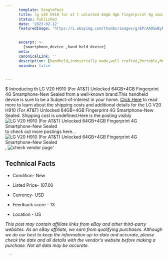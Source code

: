 ```yaml
---
      template: SinglePost
      title: lg v20 h910 for at t unlocked 64gb 4gb fingerprint 4g smartphone new sealed
      status: Published
      date: '2023-02-12'
      featuredImage: 'https://i.ebayimg.com/thumbs/images/g/EPcAAOSwByhjmCd8/s-l225.jpg'
       

      excerpt: >-
        [smartphone,device ,hand held device]
      meta:
      canonicalLink: ''
      description: [handheld,industrially made,well crafted,Portable,Mobile,Compact,Convenient,Lightweight,Maneuverable,Man-portable,Miniature,Carriable,Hand-held,Light,Holdable,Transportable,Mobile device,Pocket-sized,On-the-go,Wireless,Cordless,Compact size,Convenient size, smartphone,device ,hand held device]
      noindex: false
      

---
```

$
      Introducing th LG V20 H910 (For AT&T) Unlocked 64GB+4GB Fingerprint 4G Smartphone-New Sealed from a well-known brand.This handheld device  is sure to be a Subject-of-interest in your home. [Click Here](https://www.ebay.com/itm/394396093451?hash=item5bd3d6cc0b%3Ag%3AEPcAAOSwByhjmCd8&mkevt=1&mkcid=1&mkrid=711-53200-19255-0&campid=%253CePNCampaignId%253E&customid=%253CreferenceId%253E&toolid=10049) to read more to learn about the shipping costs and additional details for the LG V20 H910 (For AT&T) Unlocked 64GB+4GB Fingerprint 4G Smartphone-New Sealed. Shipping cost is undefined.Here is the posting visibly ![LG V20 H910 (For AT&T) Unlocked 64GB+4GB Fingerprint 4G Smartphone-New Sealed](https://i.ebayimg.com/thumbs/images/g/EPcAAOSwByhjmCd8/s-l225.jpg) to check out more postings here... ![LG V20 H910 (For AT&T) Unlocked 64GB+4GB Fingerprint 4G Smartphone-New Sealed](https://i.ebayimg.com/images/g/EPcAAOSwByhjmCd8/s-l1200.jpg), ![check vendor page](https://origin-galleryplus.ebayimg.com/ws/web/394396093451_2_0_1/225x225.jpg,https://origin-galleryplus.ebayimg.com/ws/web/394396093451_3_0_1/225x225.jpg,https://origin-galleryplus.ebayimg.com/ws/web/394396093451_4_0_1/225x225.jpg,https://origin-galleryplus.ebayimg.com/ws/web/394396093451_5_0_1/225x225.jpg,https://origin-galleryplus.ebayimg.com/ws/web/394396093451_6_0_1/225x225.jpg,https://origin-galleryplus.ebayimg.com/ws/web/394396093451_7_0_1/225x225.jpg,https://origin-galleryplus.ebayimg.com/ws/web/394396093451_8_0_1/225x225.jpg,https://origin-galleryplus.ebayimg.com/ws/web/394396093451_9_0_1/225x225.jpg,https://origin-galleryplus.ebayimg.com/ws/web/394396093451_10_0_1/225x225.jpg,https://origin-galleryplus.ebayimg.com/ws/web/394396093451_11_0_1/225x225.jpg,https://origin-galleryplus.ebayimg.com/ws/web/394396093451_12_0_1/225x225.jpg,https://origin-galleryplus.ebayimg.com/ws/web/394396093451_13_0_1/225x225.jpg,https://origin-galleryplus.ebayimg.com/ws/web/394396093451_14_0_1/225x225.jpg,https://origin-galleryplus.ebayimg.com/ws/web/394396093451_15_0_1/225x225.jpg,https://origin-galleryplus.ebayimg.com/ws/web/394396093451_16_0_1/225x225.jpg,https://origin-galleryplus.ebayimg.com/ws/web/394396093451_17_0_1/225x225.jpg,https://origin-galleryplus.ebayimg.com/ws/web/394396093451_18_0_1/225x225.jpg)'

      

 ## Technical Facts 



     
      

 - Condition- New 


      

 - Listed Price- 107.00 


      

 - Currency- USD 


      

 - Feedback score - 13 


      

 - Location - US 


      
      

 *_This post may contain affiliate links from eBay and other third-party websites. As an eBay affiliate, we earn from qualifying purchases. Although we do our best to keep the information up-to-date and accurate, please check the date and all details with the vendor's website before making a purchase. Not all data may be accurate._*




      -
